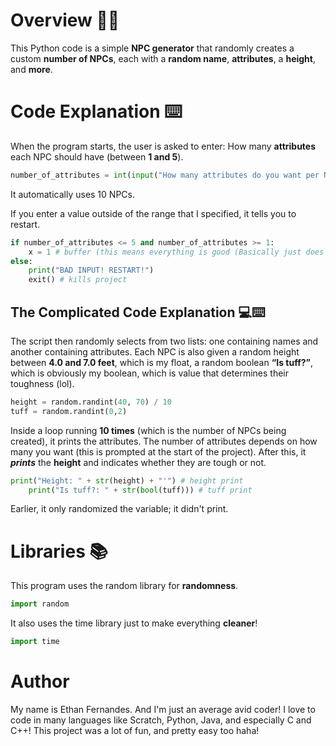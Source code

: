 # Overview 🔎🎯
This Python code is a simple **NPC generator** that randomly creates a custom **number of NPCs**, each with a **random name**, **attributes**, a **height**, and **more**.

# Code Explanation ⌨️
When the program starts, the user is asked to enter:
How many **attributes** each NPC should have (between **1 and 5**).
```py
number_of_attributes = int(input("How many attributes do you want per NPC (1-5): "))
```
It automatically uses 10 NPCs.

If you enter a value outside of the range that I specified, it tells you to restart.
```py
if number_of_attributes <= 5 and number_of_attributes >= 1:
    x = 1 # buffer (this means everything is good (Basically just does nothing))
else:
    print("BAD INPUT! RESTART!")
    exit() # kills project
```
## The Complicated Code Explanation 💻⌨️
The script then randomly selects from two lists: one containing names and another containing attributes. Each NPC is also given a random height between **4.0 and 7.0 feet**, which is my float, a random boolean **“Is tuff?”**, which is obviously my boolean, which is value that determines their toughness (lol).
```py
height = random.randint(40, 70) / 10
tuff = random.randint(0,2)
```
Inside a loop running **10 times** (which is the number of NPCs being created), it prints the attributes. The number of attributes depends on how many you want (this is prompted at the start of the project). After this, it ***prints*** the **height** and indicates whether they are tough or not.
```py
print("Height: " + str(height) + "'") # height print
    print("Is tuff?: " + str(bool(tuff))) # tuff print
```
Earlier, it only randomized the variable; it didn't print.


# Libraries 📚 
This program uses the random library for **randomness**.
```py
import random
```
It also uses the time library just to make everything **cleaner**!
```py
import time
```

# Author
My name is Ethan Fernandes. And I'm just an average avid coder! I love to code in many languages like Scratch, Python, Java, and especially C and C++! This project was a lot of fun, and pretty easy too haha!
